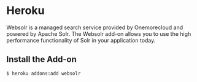 # Heroku

Websolr is a managed search service provided by Onemorecloud and powered by Apache Solr. The Websolr add-on allows you to use the high performance functionality of Solr in your application today.

## Install the Add-on

````$ heroku addons:add websolr````